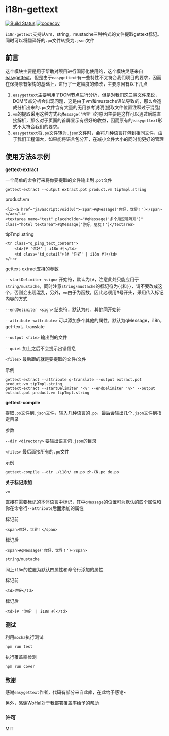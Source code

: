 # i18n-gettext

[![Build Status](https://travis-ci.org/IhInspiration/i18n-gettext.svg?branch=master)](https://travis-ci.org/IhInspiration/i18n-gettext)
[![codecov](https://codecov.io/gh/IhInspiration/i18n-gettext/branch/master/graph/badge.svg)](https://codecov.io/gh/IhInspiration/i18n-gettext)

`i18n-gettext`支持从vm，string，mustache三种格式的文件提取gettext标记。同时可以将翻译好的`.po`文件转换为`.json`文件

## 前言

这个模块主要是用于帮助对项目进行国际化使用的，这个模块灵感来自[easygettext](https://github.com/Polyconseil/easygettext)，但是由于`easygettext`有一些特性不太符合我们项目的要求，因而在保持原有架构的基础上，进行了一定幅度的修改，主要原因有以下几点

1. `easygettext`主要利用了DOM节点进行分析，但是对我们这三类文件来说，DOM节点分析会出现问题，这是由于vm和mustache语法导致的，那么会造成分析出来的`.po`文件含有大量的无用参考说明(提取文件位置注释过于混乱)
2. `vm`的提取采用这种方式`#qMessage('内容')`的原因主要是这样可以通过后端直接解析，那么对于页面的首屏显示有很好的收益，因而原有的`easygettext`形式不太符合我们的要求。
3. `easygettext`将`.po`文件转为`.json`文件时，会将几种语言打包到相同文件，由于我们工程偏大，如果能将语言包分开，在减小文件大小的同时能更好的管理

## 使用方法&示例

**gettext-extract**

一个简单的命令行来将你要提取的文件输出到`.pot`文件

```
gettext-extract --output extract.pot product.vm tipTmpl.string
```

product.vm
```
<li><a href="javascript:void(0)"><span>#qMessage('你好，世界！')</span></a></li>
<textarea name="test" placeholder="#qMessage('多个用逗号隔开')" class="hotel_textarea">#qMessage('你好，朋友！')</textarea>
```

tipTmpl.string
```
<tr class="q_ping_text_content">
    <td>[# '你好' | i18n #]</td>
    <td class="td_detail">[# '你好' | i18n #]</td>
</tr>
```

gettext-extract支持的参数

`--startDelimiter <sign>` 开始符，默认为`[#`，注意此处只能应用于`string/mustache`，同时注意`string/mustache`的标记符为`{{`和`}}`，请不要改成这个，否则会出现混乱，另外，`vm`由于为函数，因此必须用#号开头，采用传入标记内容的方式

`--endDelimiter <sign>` 结束符，默认为`#]`，其他同开始符

`--attribute <attribute>` 可以添加多个其他的属性，默认为qMessage，i18n，get-text，translate

`--output <file>` 输出到的文件

`--quiet` 加上之后不会提示出错信息

`<files>` 最后跟的就是要提取的文件/文件

示例

```
gettext-extract --attribute q-translate --output extract.pot product.vm tipTmpl.string
gettext-extract --startDelimiter '<%' --endDelimiter '%>' --output extract.pot product.vm tipTmpl.string
```

**gettext-compile**

提取`.po`文件到`.json`文件，输入几种语言的`.po`，最后会输出几个`.json`文件到指定目录

参数

`--dir <directory>` 要输出语言包`.json`的目录

`<files>` 最后面接所有的`.po`文件

示例

```
gettext-compile --dir ./i18n/ en.po zh-CN.po de.po
```

**关于标记添加**

`vm`

直接在需要标记的本体语言中标记，其中`qMessage`的位置可为默认的四个属性和你在命令行`--attribute`后面添加的属性

标记前
```
<span>你好，世界！</span>
```

标记后
```
<span>#qMessage('你好，世界！')</span>
```

`string/mustache`

同上`i18n`的位置为默认四属性和命令行添加的属性

标记前
```
<td>你好</td>
```
标记后
```
<td>[# '你好' | i18n #]</td>
```


### 测试

利用`mocha`执行测试

```
npm run test
```
执行覆盖率检测
```
npm run cover
```

### 致谢

感谢`easygettext`作者，代码有部分来自此库，在此给予感谢~

另外，感谢[WoHal](https://github.com/WoHal)对于我部署覆盖率给予的帮助

### 许可

MIT
